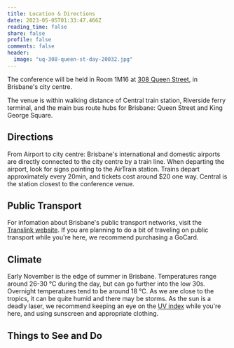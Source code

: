 ```yaml
---
title: Location & Directions
date: 2023-05-05T01:33:47.466Z
reading_time: false
share: false
profile: false
comments: false
header:
  image: "uq-308-queen-st-day-20032.jpg"
---
```

The conference will be held in Room 1M16 at [308 Queen Street](https://about.uq.edu.au/campuses-facilities/brisbane-city/308-queen-st), in Brisbane's city centre.

The venue is within walking distance of Central train station, Riverside ferry terminal, and the main bus route hubs for Brisbane: Queen Street and King George Square. 

## Directions

From Airport to city centre: Brisbane's international and domestic airports are directly connected to the city centre by a train line. When departing the airport, look for signs pointing to the AirTrain station. Trains depart approximately every 20min, and tickets cost around $20 one way. Central is the station closest to the conference venue.

## Public Transport

For infomation about Brisbane's public transport networks, visit the [Translink website](https://translink.com.au/). If you are planning to do a bit of traveling on public transport while you're here, we recommend purchasing a GoCard.
  
## Climate

Early November is the edge of summer in Brisbane. Temperatures range around 26-30 °C during the day, but can go further into the low 30s. Overnight temperatures tend to be around 18 °C. As we are close to the tropics, it can be quite humid and there may be storms. 
As the sun is a deadly laser, we recommend keeping an eye on the [UV index](http://www.bom.gov.au/uv/) while you're here, and using sunscreen and appropriate clothing.
  
## Things to See and Do
  

